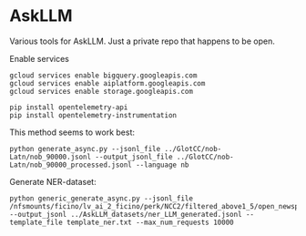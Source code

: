 # AskLLM
Various tools for AskLLM. Just a private repo that happens to be open.


Enable services
```
gcloud services enable bigquery.googleapis.com
gcloud services enable aiplatform.googleapis.com
gcloud services enable storage.googleapis.com

pip install opentelemetry-api
pip install opentelemetry-instrumentation
````

This method seems to work best:
```
python generate_async.py --jsonl_file ../GlotCC/nob-Latn/nob_90000.jsonl --output_jsonl_file ../GlotCC/nob-Latn/nob_90000_processed.jsonl --language nb
```



Generate NER-dataset:
```
python generic_generate_async.py --jsonl_file /nfsmounts/ficino/lv_ai_2_ficino/perk/NCC2/filtered_above1_5/open_newspapers_no.jsonl --output_jsonl ../AskLLM_datasets/ner_LLM_generated.jsonl --template_file template_ner.txt --max_num_requests 10000
```

